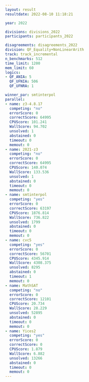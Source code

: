 ```yaml
---
layout: result
resultdate: 2022-08-10 11:18:21

year: 2022

divisions: divisions_2022
participants: participants_2022

disagreements: disagreements_2022
division: QF_Equality+NonLinearArith
track: track_incremental
n_benchmarks: 512
time_limit: 1200
mem_limit: 60
logics:
- QF_ANIA: 5
  QF_UFNIA: 506
  QF_UFNRA: 1

winner_par: smtinterpol
parallel:
- name: z3-4.8.17
  competing: "no"
  errorScore: 0
  correctScore: 64995
  CPUScore: 101.241
  WallScore: 94.702
  unsolved: 1
  abstained: 0
  timeout: 0
  memout: 0
- name: 2021-z3
  competing: "no"
  errorScore: 0
  correctScore: 64995
  CPUScore: 140.074
  WallScore: 133.536
  unsolved: 1
  abstained: 0
  timeout: 0
  memout: 0
- name: smtinterpol
  competing: "yes"
  errorScore: 0
  correctScore: 63197
  CPUScore: 1876.814
  WallScore: 736.822
  unsolved: 1799
  abstained: 0
  timeout: 0
  memout: 0
- name: cvc5
  competing: "yes"
  errorScore: 0
  correctScore: 56701
  CPUScore: 4345.914
  WallScore: 4308.375
  unsolved: 8295
  abstained: 0
  timeout: 1
  memout: 0
- name: MathSAT
  competing: "no"
  errorScore: 0
  correctScore: 12101
  CPUScore: 20.734
  WallScore: 28.229
  unsolved: 52895
  abstained: 0
  timeout: 0
  memout: 0
- name: Yices2
  competing: "yes"
  errorScore: 0
  correctScore: 0
  CPUScore: 1.879
  WallScore: 6.882
  unsolved: 13266
  abstained: 0
  timeout: 0
  memout: 0
---
```


